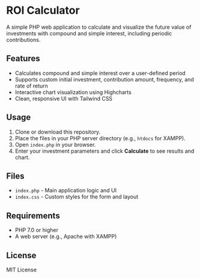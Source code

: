 # ROI Calculator

A simple PHP web application to calculate and visualize the future value of investments with compound and simple interest, including periodic contributions.

## Features

- Calculates compound and simple interest over a user-defined period
- Supports custom initial investment, contribution amount, frequency, and rate of return
- Interactive chart visualization using Highcharts
- Clean, responsive UI with Tailwind CSS

## Usage

1. Clone or download this repository.
2. Place the files in your PHP server directory (e.g., `htdocs` for XAMPP).
3. Open `index.php` in your browser.
4. Enter your investment parameters and click **Calculate** to see results and chart.

## Files

- `index.php` - Main application logic and UI
- `index.css` - Custom styles for the form and layout

## Requirements

- PHP 7.0 or higher
- A web server (e.g., Apache with XAMPP)

## License

MIT License
